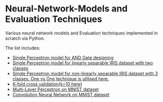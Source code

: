 # Neural-Network-Models and Evaluation Techniques
Various neural network models and Evaluation techniques implemented in scratch via Python.

The list includes:
<ul>
  <li><a href = "">Single Perceptron model for AND Gate designing</a></li>
<li><a href = "https://github.com/neeraj2681/Neural-Network-Models/tree/main/Perceptron-Model-for-binary-classification-from-Scratch-master">Single Perceptron model for linearly separable IRIS dataset with two classes</a></li>
<li><a href = "https://github.com/neeraj2681/Neural-Network-Models/tree/main/One-Vs-One-Classification-Model-for-Multi-Class-Classification-from-Scratch-main">Single Perceptron model for non-linearly separable IRIS dataset with 3 classes. One vs One technique is utilised here.</a></li>
<li><a href = "https://github.com/neeraj2681/Neural-Network-Models/tree/main/10_fold_cross_validation_from_scratch-main">K-fold cross validation(k=10 here)</a></li>
<li><a href = "https://github.com/neeraj2681/Neural-Network-Models/tree/main/MLP">Multi-Layer Perceptron on MNIST dataset</a></li>
<li><a href = "https://github.com/neeraj2681/Neural-Network-Models/tree/main/CNN">Convolution Neural Network on MNIST dataset</a></li>
</ul>
